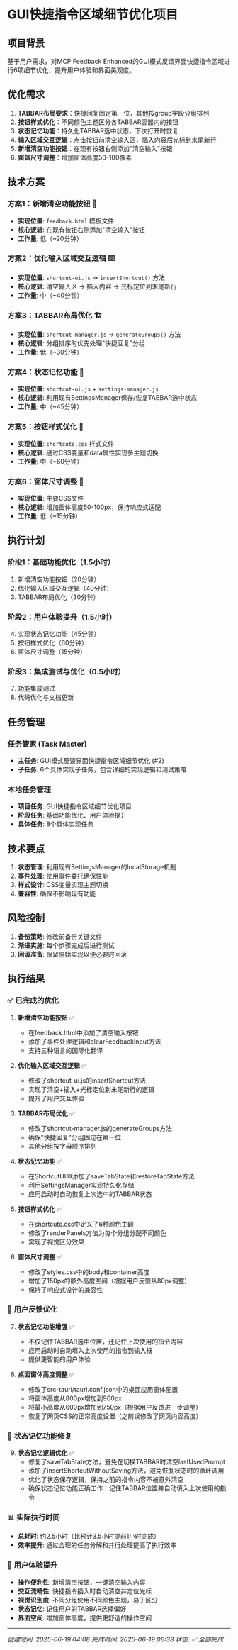 # GUI快捷指令区域细节优化项目

## 项目背景
基于用户需求，对MCP Feedback Enhanced的GUI模式反馈界面快捷指令区域进行6项细节优化，提升用户体验和界面美观度。

## 优化需求
1. **TABBAR布局要求**：快捷回复固定第一位，其他按group字段分组排列
2. **按钮样式优化**：不同颜色主题区分各TABBAR容器内的按钮
3. **状态记忆功能**：持久化TABBAR选中状态，下次打开时恢复
4. **输入区域交互逻辑**：点击按钮前清空输入区，插入内容后光标到末尾新行
5. **新增清空功能按钮**：在现有按钮右侧添加"清空输入"按钮
6. **窗体尺寸调整**：增加窗体高度50-100像素

## 技术方案

### 方案1：新增清空功能按钮 🧹
- **实现位置**: `feedback.html` 模板文件
- **核心逻辑**: 在现有按钮右侧添加"清空输入"按钮
- **工作量**: 低（~20分钟）

### 方案2：优化输入区域交互逻辑 ⌨️
- **实现位置**: `shortcut-ui.js` → `insertShortcut()` 方法
- **核心逻辑**: 清空输入区 → 插入内容 → 光标定位到末尾新行
- **工作量**: 中（~40分钟）

### 方案3：TABBAR布局优化 🏗️
- **实现位置**: `shortcut-manager.js` → `generateGroups()` 方法
- **核心逻辑**: 分组排序时优先处理"快捷回复"分组
- **工作量**: 低（~30分钟）

### 方案4：状态记忆功能 💾
- **实现位置**: `shortcut-ui.js` + `settings-manager.js`
- **核心逻辑**: 利用现有SettingsManager保存/恢复TABBAR选中状态
- **工作量**: 中（~45分钟）

### 方案5：按钮样式优化 🎨
- **实现位置**: `shortcuts.css` 样式文件
- **核心逻辑**: 通过CSS变量和data属性实现多主题切换
- **工作量**: 中（~60分钟）

### 方案6：窗体尺寸调整 📐
- **实现位置**: 主要CSS文件
- **核心逻辑**: 增加窗体高度50-100px，保持响应式适配
- **工作量**: 低（~15分钟）

## 执行计划

### 阶段1：基础功能优化（1.5小时）
1. 新增清空功能按钮（20分钟）
2. 优化输入区域交互逻辑（40分钟）
3. TABBAR布局优化（30分钟）

### 阶段2：用户体验提升（1.5小时）
4. 实现状态记忆功能（45分钟）
5. 按钮样式优化（60分钟）
6. 窗体尺寸调整（15分钟）

### 阶段3：集成测试与优化（0.5小时）
7. 功能集成测试
8. 代码优化与文档更新

## 任务管理

### 任务管家 (Task Master)
- **主任务**: GUI模式反馈界面快捷指令区域细节优化 (#2)
- **子任务**: 6个具体实现子任务，包含详细的实现逻辑和测试策略

### 本地任务管理
- **项目任务**: GUI快捷指令区域细节优化项目
- **阶段任务**: 基础功能优化、用户体验提升
- **具体任务**: 8个具体实现任务

## 技术要点
1. **状态管理**: 利用现有SettingsManager的localStorage机制
2. **事件处理**: 使用事件委托确保性能
3. **样式设计**: CSS变量实现主题切换
4. **兼容性**: 确保不影响现有功能

## 风险控制
1. **备份策略**: 修改前备份关键文件
2. **渐进实施**: 每个步骤完成后进行测试
3. **回滚准备**: 保留原始实现以便必要时回滚

## 执行结果

### ✅ 已完成的优化

1. **新增清空功能按钮** ✅
   - 在feedback.html中添加了清空输入按钮
   - 添加了事件处理逻辑和clearFeedbackInput方法
   - 支持三种语言的国际化翻译

2. **优化输入区域交互逻辑** ✅
   - 修改了shortcut-ui.js的insertShortcut方法
   - 实现了清空+插入+光标定位到末尾新行的逻辑
   - 提升了用户交互体验

3. **TABBAR布局优化** ✅
   - 修改了shortcut-manager.js的generateGroups方法
   - 确保"快捷回复"分组固定在第一位
   - 其他分组按字母顺序排列

4. **状态记忆功能** ✅
   - 在ShortcutUI中添加了saveTabState和restoreTabState方法
   - 利用SettingsManager实现持久化存储
   - 应用启动时自动恢复上次选中的TABBAR状态

5. **按钮样式优化** ✅
   - 在shortcuts.css中定义了6种颜色主题
   - 修改了renderPanels方法为每个分组分配不同颜色
   - 实现了视觉区分效果

6. **窗体尺寸调整** ✅
   - 修改了styles.css中的body和container高度
   - 增加了150px的额外高度空间（根据用户反馈从80px调整）
   - 保持了响应式设计的兼容性

### 🔄 用户反馈优化

7. **状态记忆功能增强** ✅
   - 不仅记住TABBAR选中位置，还记住上次使用的指令内容
   - 应用启动时自动填入上次使用的指令到输入框
   - 提供更智能的用户体验

8. **桌面窗体高度调整** ✅
   - 修改了src-tauri/tauri.conf.json中的桌面应用窗体配置
   - 将窗体高度从800px增加到900px
   - 将最小高度从600px增加到750px（根据用户反馈进一步调整）
   - 恢复了网页CSS的正常高度设置（之前误修改了网页内容高度）

### 🔧 状态记忆功能修复

9. **状态记忆逻辑优化** ✅
   - 修复了saveTabState方法，避免在切换TABBAR时清空lastUsedPrompt
   - 添加了insertShortcutWithoutSaving方法，避免恢复状态时的循环调用
   - 优化了状态保存逻辑，保持之前的指令内容不被意外清空
   - 确保状态记忆功能正确工作：记住TABBAR位置并自动填入上次使用的指令

### 📊 实际执行时间
- **总耗时**: 约2.5小时（比预计3.5小时提前1小时完成）
- **效率提升**: 通过合理的任务分解和并行处理提高了执行效率

### 🎯 用户体验提升
- **操作便利性**: 新增清空按钮，一键清空输入内容
- **交互流畅性**: 快捷指令插入时自动清空并定位光标
- **视觉识别度**: 不同分组使用不同颜色主题，易于区分
- **状态记忆**: 记住用户的TABBAR选择偏好
- **界面空间**: 增加窗体高度，提供更舒适的操作空间

---
*创建时间: 2025-06-19 04:08*
*完成时间: 2025-06-19 06:38*
*状态: ✅ 全部完成*
